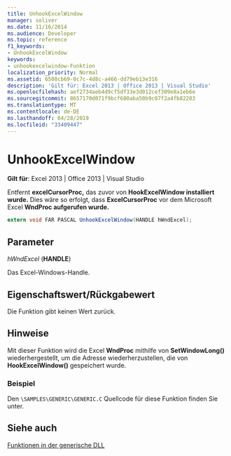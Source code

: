 ```yaml
---
title: UnhookExcelWindow
manager: soliver
ms.date: 11/16/2014
ms.audience: Developer
ms.topic: reference
f1_keywords:
- UnhookExcelWindow
keywords:
- unhookexcelwindow-Funktion
localization_priority: Normal
ms.assetid: 6508cb69-0c7c-4d8c-a466-dd79eb13e316
description: 'Gilt für: Excel 2013 | Office 2013 | Visual Studio'
ms.openlocfilehash: aef2734aeb4d9cf5df33e3d012cef309e8a1eb6e
ms.sourcegitcommit: 8657170d071f9bcf680aba50b9c07f2a4fb82283
ms.translationtype: MT
ms.contentlocale: de-DE
ms.lasthandoff: 04/28/2019
ms.locfileid: "33409447"
---
```

# <a name="unhookexcelwindow"></a>UnhookExcelWindow

 **Gilt für**: Excel 2013 | Office 2013 | Visual Studio 
  
Entfernt **excelCursorProc,** das zuvor von **HookExcelWindow installiert wurde.** Dies wäre so erfolgt, dass **ExcelCursorProc** vor dem Microsoft Excel **WndProc aufgerufen wurde.**
  
```cs
extern void FAR PASCAL UnhookExcelWindow(HANDLE hWndExcel);
```

## <a name="parameters"></a>Parameter

 _hWndExcel_ (**HANDLE**)
  
Das Excel-Windows-Handle.
  
## <a name="property-valuereturn-value"></a>Eigenschaftswert/Rückgabewert

Die Funktion gibt keinen Wert zurück.
  
## <a name="remarks"></a>Hinweise

Mit dieser Funktion wird die Excel **WndProc** mithilfe von **SetWindowLong()** wiederhergestellt, um die Adresse wiederherzustellen, die von **HookExcelWindow()** gespeichert wurde.
  
### <a name="example"></a>Beispiel

Den  `\SAMPLES\GENERIC\GENERIC.C` Quellcode für diese Funktion finden Sie unter. 
  
## <a name="see-also"></a>Siehe auch



[Funktionen in der generische DLL](functions-in-the-generic-dll.md)

